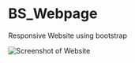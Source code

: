 # BS_Webpage
Responsive Website using bootstrap

![Screenshot of Website](../images/website_ss.png)
